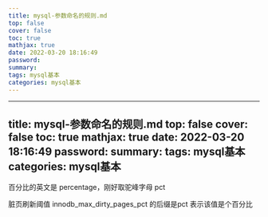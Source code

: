 ```yaml
---
title: mysql-参数命名的规则.md
top: false
cover: false
toc: true
mathjax: true
date: 2022-03-20 18:16:49
password:
summary:
tags: mysql基本
categories: mysql基本
---
```

---
title: mysql-参数命名的规则.md
top: false
cover: false
toc: true
mathjax: true
date: 2022-03-20 18:16:49
password:
summary:
tags: mysql基本
categories: mysql基本
---
百分比的英文是 percentage，刚好取驼峰字母 pct

脏页刷新阈值 innodb_max_dirty_pages_pct 的后缀是pct 表示该值是个百分比
